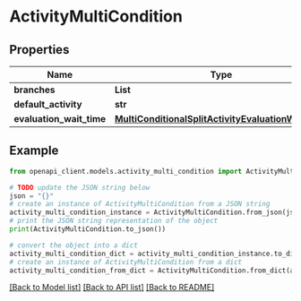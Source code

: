 # ActivityMultiCondition


## Properties

Name | Type | Description | Notes
------------ | ------------- | ------------- | -------------
**branches** | **List** |  | [optional] 
**default_activity** | **str** |  | [optional] 
**evaluation_wait_time** | [**MultiConditionalSplitActivityEvaluationWaitTime**](MultiConditionalSplitActivityEvaluationWaitTime.md) |  | [optional] 

## Example

```python
from openapi_client.models.activity_multi_condition import ActivityMultiCondition

# TODO update the JSON string below
json = "{}"
# create an instance of ActivityMultiCondition from a JSON string
activity_multi_condition_instance = ActivityMultiCondition.from_json(json)
# print the JSON string representation of the object
print(ActivityMultiCondition.to_json())

# convert the object into a dict
activity_multi_condition_dict = activity_multi_condition_instance.to_dict()
# create an instance of ActivityMultiCondition from a dict
activity_multi_condition_from_dict = ActivityMultiCondition.from_dict(activity_multi_condition_dict)
```
[[Back to Model list]](../README.md#documentation-for-models) [[Back to API list]](../README.md#documentation-for-api-endpoints) [[Back to README]](../README.md)


